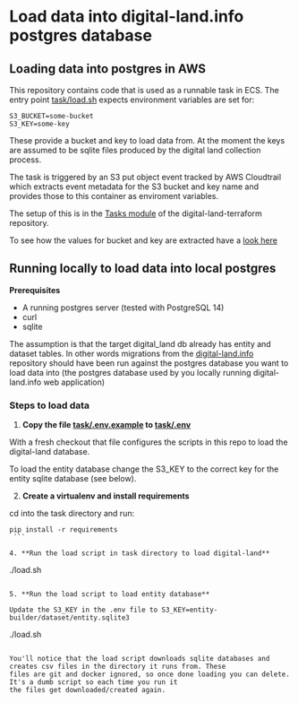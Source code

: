 # Load data into digital-land.info postgres database

## Loading data into postgres in AWS

This repository contains code that is used as a runnable task in ECS. The
entry point [task/load.sh](task/load.sh) expects environment variables
are set for:
    
    S3_BUCKET=some-bucket
    S3_KEY=some-key

These provide a bucket and key to load data from. At the moment the keys are assumed to be sqlite files produced by 
the digital land collection process.

The task is triggered by an S3 put object event tracked by AWS Cloudtrail which extracts event metadata for the S3 
bucket and key name and provides those to this container as enviroment variables. 

The setup of this is in the [Tasks module](https://github.com/digital-land/digital-land-infrastructure/tree/main/terraform/modules/tasks)
of the digital-land-terraform repository.

To see how the values for bucket and key are extracted have a [look here](https://github.com/digital-land/digital-land-infrastructure/blob/main/terraform/modules/tasks/main.tf#L136:L155)

## Running locally to load data into local postgres

**Prerequisites**

   - A running postgres server (tested with PostgreSQL 14)
   - curl
   - sqlite 

The assumption is that the target digital_land db already has entity and dataset tables. In other words migrations 
from the [digital-land.info](https://github.com/digital-land/digital-land.info) repository should have been run against 
the postgres database you want to load data into (the postgres database used by you locally running digital-land.info web
application)

### Steps to load data

1. **Copy the file [task/.env.example](task/.env.example) to [task/.env](task/.env)**

With a fresh checkout that file configures the scripts in this repo to load the digital-land database.

To load the entity database change the S3_KEY to the correct key for the entity sqlite database (see below).


2. **Create a virtualenv and install requirements**

cd into the task directory and run:

   ```
   pip install -r requirements
    ```

4. **Run the load script in task directory to load digital-land**
   
   ```
   ./load.sh
   ```
   
5. **Run the load script to load entity database**
   
   Update the S3_KEY in the .env file to S3_KEY=entity-builder/dataset/entity.sqlite3

   ```
   ./load.sh
   ``` 
   
You'll notice that the load script downloads sqlite databases and creates csv files in the directory it runs from. These
files are git and docker ignored, so once done loading you can delete. It's a dumb script so each time you run it 
the files get downloaded/created again.